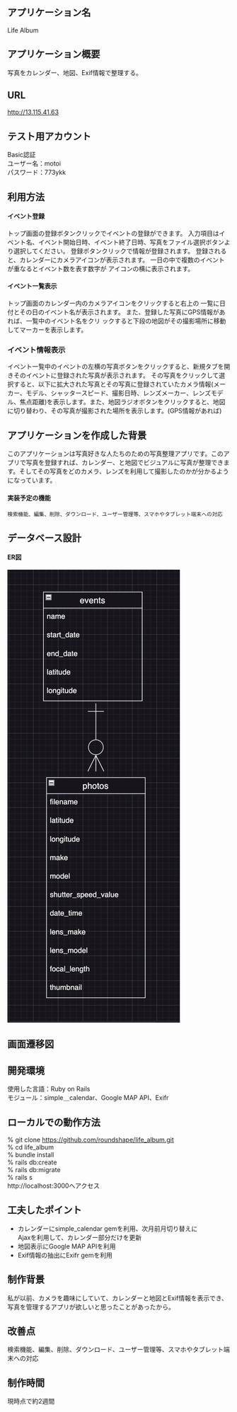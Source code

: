 ## アプリケーション名
  Life Album

## アプリケーション概要
  写真をカレンダー、地図、Exif情報で整理する。

## URL
  http://13.115.41.63

## テスト用アカウント
  Basic認証  
  ユーザー名：motoi  
  パスワード：773ykk

## 利用方法
  #### イベント登録
  トップ画面の登録ボタンクリックでイベントの登録ができます。
  入力項目はイベント名、イベント開始日時、イベント終了日時、写真をファイル選択ボタンより選択してください。
  登録ボタンクリックで情報が登録されます。
  登録されると、カレンダーにカメラアイコンが表示されます。
  一日の中で複数のイベントが重なるとイベント数を表す数字が
  アイコンの横に表示されます。

  #### イベント一覧表示
  トップ画面のカレンダー内のカメラアイコンをクリックすると右上の
  一覧に日付とその日のイベント名が表示されます。
  また、登録した写真にGPS情報があれば、一覧中のイベント名をクリ
  ックすると下段の地図がその撮影場所に移動してマーカーを表示します。

  ### イベント情報表示
  イベント一覧中のイベントの左横の写真ボタンをクリックすると、新規タブを開きそのイベントに登録された写真が表示されます。
  その写真をクリックして選択すると、以下に拡大された写真とその写真に登録されていたカメラ情報(メーカー、モデル、シャッタースピード、撮影日時、レンズメーカー、レンズモデル、焦点距離)を表示します。また、地図ラジオボタンをクリックすると、地図に切り替わり、その写真が撮影された場所を表示します。(GPS情報があれば)

## アプリケーションを作成した背景
  このアプリケーションは写真好きな人たちのための写真整理アプリです。このアプリで写真を登録すれば、カレンダー、と地図でビジュアルに写真が整理できます。そしてその写真をどのカメラ、レンズを利用して撮影したのかが分かるようになっています。

  #### 実装予定の機能
    検索機能、編集、削除、ダウンロード、ユーザー管理等、スマホやタブレット端末への対応

## データベース設計
#### ER図  
![alt text](life_album_er.png)
## 画面遷移図  
## 開発環境  
  使用した言語：Ruby on Rails  
  モジュール：simple＿calendar、Google MAP API、Exifr  
## ローカルでの動作方法  
  % git clone https://github.com/roundshape/life_album.git  
  % cd life_album  
  % bundle install  
  % rails db:create  
  % rails db:migrate  
  % rails s  
  http://localhost:3000へアクセス

## 工夫したポイント  
  - カレンダーにsimple_calendar gemを利用、次月前月切り替えに  
    Ajaxを利用して、カレンダー部分だけを更新
  - 地図表示にGoogle MAP APIを利用
  - Exif情報の抽出にExifr gemを利用
## 制作背景  
  私が以前、カメラを趣味にしていて、カレンダーと地図とExif情報を表示でき、写真を管理するアプリが欲しいと思ったことがあったから。  
## 改善点  
  検索機能、編集、削除、ダウンロード、ユーザー管理等、スマホやタブレット端末への対応 
## 制作時間  
  現時点で約2週間